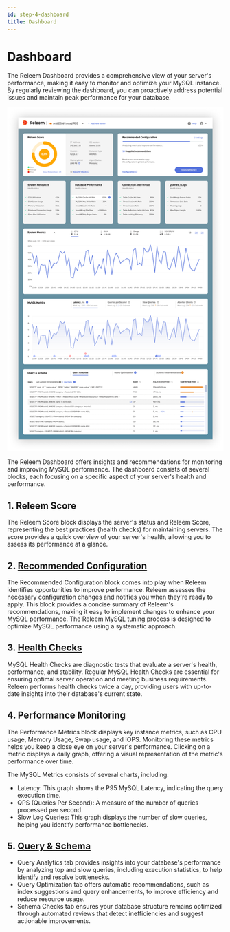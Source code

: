 ```yaml
---
id: step-4-dashboard
title: Dashboard
---
```


# Dashboard

The Releem Dashboard provides a comprehensive view of your server's performance, making it easy to monitor and optimize your MySQL instance. By regularly reviewing the dashboard, you can proactively address potential issues and maintain peak performance for your database.

![Releem Dashboard](../../assets/images/releem_dashboard.png)

The Releem Dashboard offers insights and recommendations for monitoring and improving MySQL performance. The dashboard consists of several blocks, each focusing on a specific aspect of your server's health and performance.

## 1. Releem Score
The Releem Score block displays the server's status and Releem Score, representing the best practices (health checks) for maintaining servers. The score provides a quick overview of your server's health, allowing you to assess its performance at a glance.

## 2. [Recommended Configuration](/getting-started/step-3-getting-and-applying-recommendations)
The Recommended Configuration block comes into play when Releem identifies opportunities to improve performance. Releem assesses the necessary configuration changes and notifies you when they're ready to apply. This block provides a concise summary of Releem's recommendations, making it easy to implement changes to enhance your MySQL performance. The Releem MySQL tuning process is designed to optimize MySQL performance using a systematic approach.

## 3. [Health Checks](/getting-started/step-5-health-checks)
MySQL Health Checks are diagnostic tests that evaluate a server's health, performance, and stability. Regular MySQL Health Checks are essential for ensuring optimal server operation and meeting business requirements. Releem performs health checks twice a day, providing users with up-to-date insights into their database's current state.

## 4. Performance Monitoring
The Performance Metrics block displays key instance metrics, such as CPU usage, Memory Usage, Swap usage, and IOPS. Monitoring these metrics helps you keep a close eye on your server's performance. Clicking on a metric displays a daily graph, offering a visual representation of the metric's performance over time. 

The MySQL Metrics consists of several charts, including:
- Latency: This graph shows the P95 MySQL Latency, indicating the query execution time.
- QPS (Queries Per Second): A measure of the number of queries processed per second.
- Slow Log Queries: This graph displays the number of slow queries, helping you identify performance bottlenecks.

## 5. [Query & Schema](/getting-started/step-6-query-analytics-optimization)
- Query Analytics tab provides insights into your database's performance by analyzing top and slow queries, including execution statistics, to help identify and resolve bottlenecks.
- Query Optimization tab offers automatic recommendations, such as index suggestions and query enhancements, to improve efficiency and reduce resource usage.
- Schema Checks tab ensures your database structure remains optimized through automated reviews that detect inefficiencies and suggest actionable improvements.

